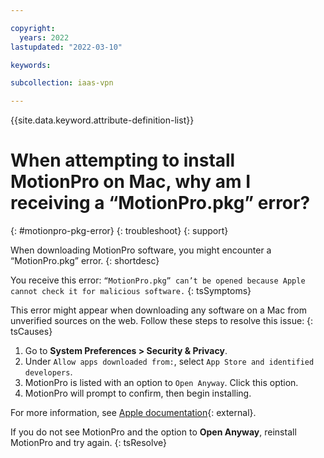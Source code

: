 ```yaml
---

copyright:
  years: 2022
lastupdated: "2022-03-10"

keywords: 

subcollection: iaas-vpn

---
```


{{site.data.keyword.attribute-definition-list}}

# When attempting to install MotionPro on Mac, why am I receiving a “MotionPro.pkg” error?
{: #motionpro-pkg-error}
{: troubleshoot}
{: support}

When downloading MotionPro software, you might encounter a “MotionPro.pkg” error.
{: shortdesc}
 
You receive this error: `“MotionPro.pkg” can’t be opened because Apple cannot check it for malicious software.`
{: tsSymptoms}

This error might appear when downloading any software on a Mac from unverified sources on the web. Follow these steps to resolve this issue:
{: tsCauses}

1. Go to **System Preferences > Security & Privacy**.
1. Under `Allow apps downloaded from:`, select `App Store and identified developers`.
1. MotionPro is listed with an option to `Open Anyway`. Click this option.
1. MotionPro will prompt to confirm, then begin installing.

For more information, see [Apple documentation](https://support.apple.com/en-us/HT202491){: external}.

If you do not see MotionPro and the option to **Open Anyway**, reinstall MotionPro and try again. 
{: tsResolve}
